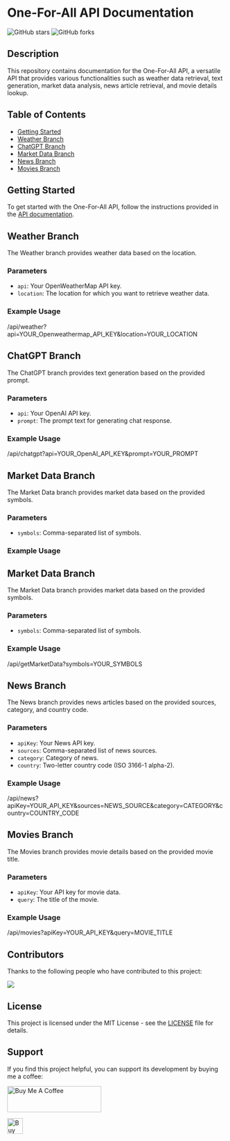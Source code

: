 # One-For-All API Documentation

<!--
![GitHub repo size](https://img.shields.io/github/repo-size/alwin2134/One-For-All-API)
![GitHub contributors](https://img.shields.io/github/contributors/alwin2134/One-For-All-API)
-->
![GitHub stars](https://img.shields.io/github/stars/alwin2134/One-For-All-API?label=Stars)
![GitHub forks](https://img.shields.io/github/forks/alwin2134/One-For-All-API?label=Forks)

## Description

This repository contains documentation for the One-For-All API, a versatile API that provides various functionalities such as weather data retrieval, text generation, market data analysis, news article retrieval, and movie details lookup.

## Table of Contents

- [Getting Started](#getting-started)
- [Weather Branch](#weather-branch)
- [ChatGPT Branch](#chatgpt-branch)
- [Market Data Branch](#market-data-branch)
- [News Branch](#news-branch)
- [Movies Branch](#movies-branch)

## Getting Started

To get started with the One-For-All API, follow the instructions provided in the [API documentation](https://one-for-all-api.onrender.com/docs).

## Weather Branch

The Weather branch provides weather data based on the location.

### Parameters

- `api`: Your OpenWeatherMap API key.
- `location`: The location for which you want to retrieve weather data.

### Example Usage

/api/weather?api=YOUR_Openweathermap_API_KEY&location=YOUR_LOCATION


## ChatGPT Branch

The ChatGPT branch provides text generation based on the provided prompt.

### Parameters

- `api`: Your OpenAI API key.
- `prompt`: The prompt text for generating chat response.

### Example Usage

/api/chatgpt?api=YOUR_OpenAI_API_KEY&prompt=YOUR_PROMPT


## Market Data Branch

The Market Data branch provides market data based on the provided symbols.

### Parameters

- `symbols`: Comma-separated list of symbols.

### Example Usage


## Market Data Branch

The Market Data branch provides market data based on the provided symbols.

### Parameters

- `symbols`: Comma-separated list of symbols.

### Example Usage

/api/getMarketData?symbols=YOUR_SYMBOLS


## News Branch

The News branch provides news articles based on the provided sources, category, and country code.

### Parameters

- `apiKey`: Your News API key.
- `sources`: Comma-separated list of news sources.
- `category`: Category of news.
- `country`: Two-letter country code (ISO 3166-1 alpha-2).

### Example Usage

/api/news?apiKey=YOUR_API_KEY&sources=NEWS_SOURCE&category=CATEGORY&country=COUNTRY_CODE


## Movies Branch

The Movies branch provides movie details based on the provided movie title.

### Parameters

- `apiKey`: Your API key for movie data.
- `query`: The title of the movie.

### Example Usage

/api/movies?apiKey=YOUR_API_KEY&query=MOVIE_TITLE


## Contributors

Thanks to the following people who have contributed to this project:

<a href = "https://github.comalwin2134/One-For-All-API/graphs/contributors">
  <img src = "https://contrib.rocks/image?repo=alwin2134/One-For-All-API"/>
</a>

## License

This project is licensed under the MIT License - see the [LICENSE](LICENSE) file for details.

## Support

If you find this project helpful, you can support its development by buying me a coffee:

<a href="https://www.buymeacoffee.com/alwin2134" target="_blank"><img src="https://cdn.buymeacoffee.com/buttons/v2/default-yellow.png" alt="Buy Me A Coffee" style="height: 60px !important;width: 217px !important;" >

<a href='https://ko-fi.com/O4O0S1UK9' target='_blank'><img height='36' style='border:0px;height:36px;' src='https://storage.ko-fi.com/cdn/kofi2.png?v=3' border='0' alt='Buy Me a Coffee at ko-fi.com' /></a>
